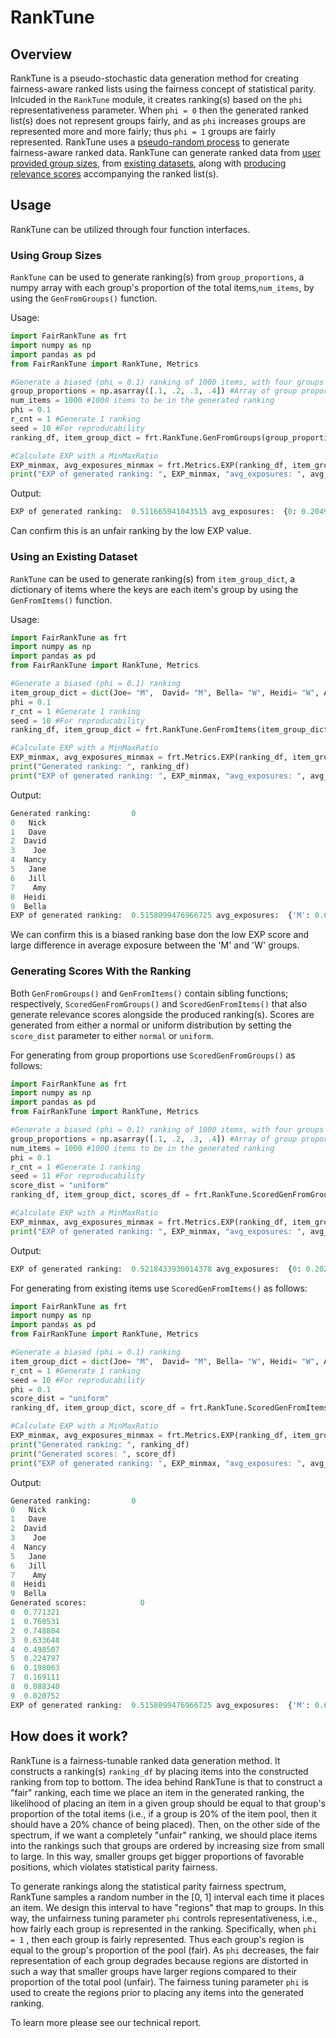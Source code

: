 # RankTune

## Overview
RankTune is a pseudo-stochastic data generation method for creating fairness-aware ranked lists using the fairness concept of statistical parity. Inlcuded in the ```RankTune``` module, it creates ranking(s) based on the ```phi``` representativeness parameter. When ```phi = 0``` then the generated ranked list(s) does not represent groups fairly, and as ```phi``` increases groups are represented more and more fairly; thus ```phi = 1``` groups are fairly represented. RankTune uses a [pseudo-random process](#how-does-it-work) to generate fairness-aware ranked data. RankTune can generate ranked data from [user provided group sizes](#using-group-sizes), from [existing datasets](#using-an-existing-dataset), along with [producing relevance scores](#generating-scores-with-the-ranking) accompanying the ranked list(s). 

## Usage
RankTune can be utilized through four function interfaces.
### Using Group Sizes
```RankTune``` can be used to generate ranking(s) from ```group_proportions```, a numpy array with each group's proportion of the total items,```num_items```, by using the ```GenFromGroups()``` function.

Usage:
```python title="GenFromGroups() function" hl_lines="12"
import FairRankTune as frt
import numpy as np
import pandas as pd
from FairRankTune import RankTune, Metrics

#Generate a biased (phi = 0.1) ranking of 1000 items, with four groups of 100, 200, 300, and 400 items each.
group_proportions = np.asarray([.1, .2, .3, .4]) #Array of group proportions
num_items = 1000 #1000 items to be in the generated ranking
phi = 0.1
r_cnt = 1 #Generate 1 ranking
seed = 10 #For reproducability
ranking_df, item_group_dict = frt.RankTune.GenFromGroups(group_proportions, num_items, phi, r_cnt, seed)

#Calculate EXP with a MinMaxRatio
EXP_minmax, avg_exposures_minmax = frt.Metrics.EXP(ranking_df, item_group_dict, 'MinMaxRatio')
print("EXP of generated ranking: ", EXP_minmax, "avg_exposures: ", avg_exposures_minmax)
```

Output:
```python
EXP of generated ranking:  0.511665941043515 avg_exposures:  {0: 0.20498798214669187, 1: 0.13126425437156242, 2: 0.11461912123646827, 3: 0.10488536878769836}
```
Can confirm this is an unfair ranking by the low EXP value.

### Using an Existing Dataset

```RankTune``` can be used to generate ranking(s) from ```item_group_dict```, a dictionary of items where the keys are each item's group by using the ```GenFromItems()``` function.

Usage:
```python title="GenFromItems() function" hl_lines="11"
import FairRankTune as frt
import numpy as np
import pandas as pd
from FairRankTune import RankTune, Metrics

#Generate a biased (phi = 0.1) ranking
item_group_dict = dict(Joe= "M",  David= "M", Bella= "W", Heidi= "W", Amy = "W", Jill= "W", Jane= "W", Dave= "M", Nancy= "W", Nick= "M")
phi = 0.1
r_cnt = 1 #Generate 1 ranking
seed = 10 #For reproducability
ranking_df, item_group_dict = frt.RankTune.GenFromItems(item_group_dict, phi, r_cnt, seed)

#Calculate EXP with a MinMaxRatio
EXP_minmax, avg_exposures_minmax = frt.Metrics.EXP(ranking_df, item_group_dict, 'MinMaxRatio')
print("Generated ranking: ", ranking_df)
print("EXP of generated ranking: ", EXP_minmax, "avg_exposures: ", avg_exposures_minmax)
```

Output:
```python
Generated ranking:         0
0   Nick
1   Dave
2  David
3    Joe
4  Nancy
5   Jane
6   Jill
7    Amy
8  Heidi
9  Bella
EXP of generated ranking:  0.5158099476966725 avg_exposures:  {'M': 0.6404015779112127, 'W': 0.33032550440724917}
```
We can confirm this is a biased ranking base don the low EXP score and large difference in average exposure between the 'M' and 'W' groups.

### Generating Scores With the Ranking

Both ```GenFromGroups()``` and ```GenFromItems()``` contain sibling functions; respectively, ```ScoredGenFromGroups()``` and ```ScoredGenFromItems()``` that also generate relevance scores alongside the produced ranking(s). Scores are generated from either a normal or uniform distribution by setting the ```score_dist``` parameter to either ```normal``` or ```uniform```.


For generating from group proportions use ```ScoredGenFromGroups()``` as follows:

```python title="ScoredGenFromGroups() function" hl_lines="13"
import FairRankTune as frt
import numpy as np
import pandas as pd
from FairRankTune import RankTune, Metrics

#Generate a biased (phi = 0.1) ranking of 1000 items, with four groups of 100, 200, 300, and 400 items each.
group_proportions = np.asarray([.1, .2, .3, .4]) #Array of group proportions
num_items = 1000 #1000 items to be in the generated ranking
phi = 0.1
r_cnt = 1 #Generate 1 ranking
seed = 11 #For reproducability
score_dist = "uniform"
ranking_df, item_group_dict, scores_df = frt.RankTune.ScoredGenFromGroups(group_proportions, num_items, phi, r_cnt, score_dist, seed)

#Calculate EXP with a MinMaxRatio
EXP_minmax, avg_exposures_minmax = frt.Metrics.EXP(ranking_df, item_group_dict, 'MinMaxRatio')
print("EXP of generated ranking: ", EXP_minmax, "avg_exposures: ", avg_exposures_minmax)
```


Output:
```python
EXP of generated ranking:  0.5218433930014378 avg_exposures:  {0: 0.20212221456603452, 1: 0.13273063123258025, 2: 0.11380909457280128, 3: 0.10547614225010409}
```

For generating from existing items use ```ScoredGenFromItems()``` as follows:


```python title="ScoredGenFromGroups() function" hl_lines="12"
import FairRankTune as frt
import numpy as np
import pandas as pd
from FairRankTune import RankTune, Metrics

#Generate a biased (phi = 0.1) ranking
item_group_dict = dict(Joe= "M",  David= "M", Bella= "W", Heidi= "W", Amy = "W", Jill= "W", Jane= "W", Dave= "M", Nancy= "W", Nick= "M")
r_cnt = 1 #Generate 1 ranking
seed = 10 #For reproducability
phi = 0.1
score_dist = "uniform"
ranking_df, item_group_dict, score_df = frt.RankTune.ScoredGenFromItems(item_group_dict, phi, r_cnt, score_dist,seed)

#Calculate EXP with a MinMaxRatio
EXP_minmax, avg_exposures_minmax = frt.Metrics.EXP(ranking_df, item_group_dict, 'MinMaxRatio')
print("Generated ranking: ", ranking_df)
print("Generated scores: ", score_df)
print("EXP of generated ranking: ", EXP_minmax, "avg_exposures: ", avg_exposures_minmax)
```

Output:
```python
Generated ranking:         0
0   Nick
1   Dave
2  David
3    Joe
4  Nancy
5   Jane
6   Jill
7    Amy
8  Heidi
9  Bella
Generated scores:            0
0  0.771321
1  0.760531
2  0.748804
3  0.633648
4  0.498507
5  0.224797
6  0.198063
7  0.169111
8  0.088340
9  0.020752
EXP of generated ranking:  0.5158099476966725 avg_exposures:  {'M': 0.6404015779112127, 'W': 0.33032550440724917}
```

## How does it work?

RankTune is a fairness-tunable  ranked data generation method. It constructs a ranking(s) ```ranking_df``` by placing items into the constructed ranking from top to bottom. The idea behind RankTune is that to construct a "fair" ranking, each time we place an item in the generated ranking, the likelihood of placing an item in a given group should be equal to that group's proportion of the total items (i.e., if a group is 20% of the item pool, then it should have a 20% chance of being placed). Then, on the other side of the spectrum, if we want a completely "unfair" ranking, we should place items into the rankings such that groups are ordered by increasing size from small to large. In this way, smaller groups  get bigger proportions of favorable positions, which violates statistical parity fairness. 

To generate rankings along the statistical parity fairness spectrum, RankTune samples a random number in the [0, 1] interval each time it places an item. We design this interval to have "regions" that map to groups. In this way, the unfairness tuning parameter ```phi``` controls representativeness, i.e.,  how fairly each group is represented in the ranking. Specifically, when ```phi = 1``` , then  each group is fairly represented. Thus each group's region is equal to the group's proportion of the pool (fair). As ```phi``` decreases, the fair representation of each group degrades because regions are distorted in such a way that smaller groups have larger regions compared to their proportion of the total pool (unfair). The fairness tuning parameter ```phi``` is used to create the regions prior to placing any items into the generated ranking.

To learn more please see our technical report. 